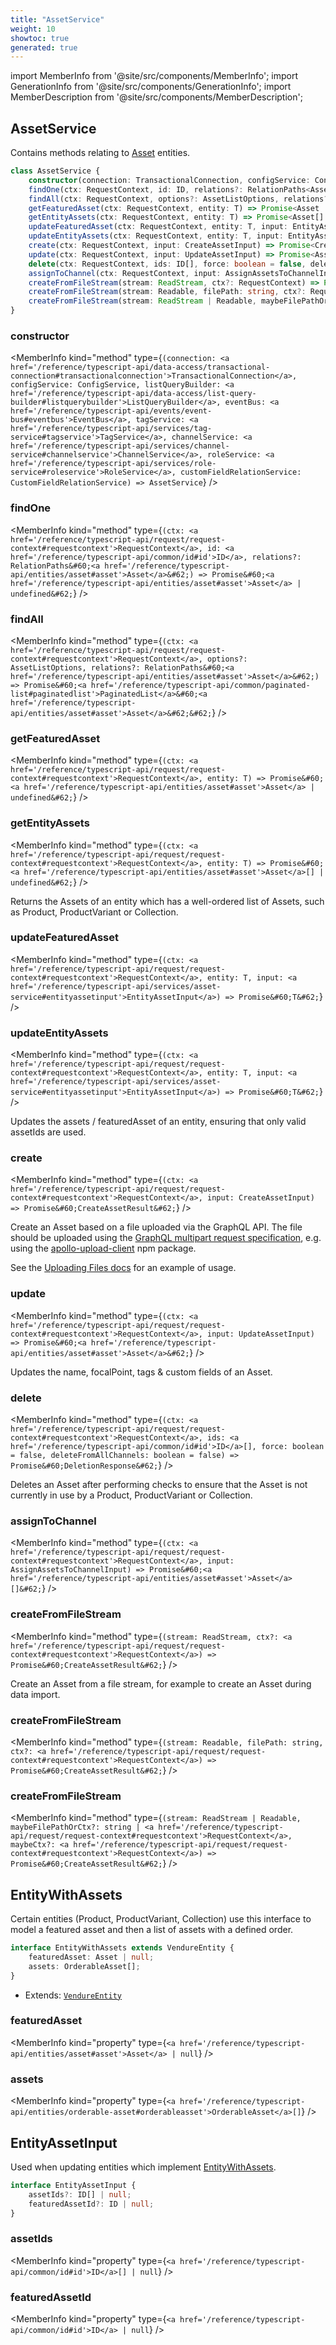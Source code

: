 ```yaml
---
title: "AssetService"
weight: 10
showtoc: true
generated: true
---
```

<!-- This file was generated from the Vendure source. Do not modify. Instead, re-run the "docs:build" script -->
import MemberInfo from '@site/src/components/MemberInfo';
import GenerationInfo from '@site/src/components/GenerationInfo';
import MemberDescription from '@site/src/components/MemberDescription';


## AssetService

<GenerationInfo sourceFile="packages/core/src/service/services/asset.service.ts" sourceLine="90" packageName="@vendure/core" />

Contains methods relating to <a href='/reference/typescript-api/entities/asset#asset'>Asset</a> entities.

```ts title="Signature"
class AssetService {
    constructor(connection: TransactionalConnection, configService: ConfigService, listQueryBuilder: ListQueryBuilder, eventBus: EventBus, tagService: TagService, channelService: ChannelService, roleService: RoleService, customFieldRelationService: CustomFieldRelationService)
    findOne(ctx: RequestContext, id: ID, relations?: RelationPaths<Asset>) => Promise<Asset | undefined>;
    findAll(ctx: RequestContext, options?: AssetListOptions, relations?: RelationPaths<Asset>) => Promise<PaginatedList<Asset>>;
    getFeaturedAsset(ctx: RequestContext, entity: T) => Promise<Asset | undefined>;
    getEntityAssets(ctx: RequestContext, entity: T) => Promise<Asset[] | undefined>;
    updateFeaturedAsset(ctx: RequestContext, entity: T, input: EntityAssetInput) => Promise<T>;
    updateEntityAssets(ctx: RequestContext, entity: T, input: EntityAssetInput) => Promise<T>;
    create(ctx: RequestContext, input: CreateAssetInput) => Promise<CreateAssetResult>;
    update(ctx: RequestContext, input: UpdateAssetInput) => Promise<Asset>;
    delete(ctx: RequestContext, ids: ID[], force: boolean = false, deleteFromAllChannels: boolean = false) => Promise<DeletionResponse>;
    assignToChannel(ctx: RequestContext, input: AssignAssetsToChannelInput) => Promise<Asset[]>;
    createFromFileStream(stream: ReadStream, ctx?: RequestContext) => Promise<CreateAssetResult>;
    createFromFileStream(stream: Readable, filePath: string, ctx?: RequestContext) => Promise<CreateAssetResult>;
    createFromFileStream(stream: ReadStream | Readable, maybeFilePathOrCtx?: string | RequestContext, maybeCtx?: RequestContext) => Promise<CreateAssetResult>;
}
```

<div className="members-wrapper">

### constructor

<MemberInfo kind="method" type={`(connection: <a href='/reference/typescript-api/data-access/transactional-connection#transactionalconnection'>TransactionalConnection</a>, configService: ConfigService, listQueryBuilder: <a href='/reference/typescript-api/data-access/list-query-builder#listquerybuilder'>ListQueryBuilder</a>, eventBus: <a href='/reference/typescript-api/events/event-bus#eventbus'>EventBus</a>, tagService: <a href='/reference/typescript-api/services/tag-service#tagservice'>TagService</a>, channelService: <a href='/reference/typescript-api/services/channel-service#channelservice'>ChannelService</a>, roleService: <a href='/reference/typescript-api/services/role-service#roleservice'>RoleService</a>, customFieldRelationService: CustomFieldRelationService) => AssetService`}   />


### findOne

<MemberInfo kind="method" type={`(ctx: <a href='/reference/typescript-api/request/request-context#requestcontext'>RequestContext</a>, id: <a href='/reference/typescript-api/common/id#id'>ID</a>, relations?: RelationPaths&#60;<a href='/reference/typescript-api/entities/asset#asset'>Asset</a>&#62;) => Promise&#60;<a href='/reference/typescript-api/entities/asset#asset'>Asset</a> | undefined&#62;`}   />


### findAll

<MemberInfo kind="method" type={`(ctx: <a href='/reference/typescript-api/request/request-context#requestcontext'>RequestContext</a>, options?: AssetListOptions, relations?: RelationPaths&#60;<a href='/reference/typescript-api/entities/asset#asset'>Asset</a>&#62;) => Promise&#60;<a href='/reference/typescript-api/common/paginated-list#paginatedlist'>PaginatedList</a>&#60;<a href='/reference/typescript-api/entities/asset#asset'>Asset</a>&#62;&#62;`}   />


### getFeaturedAsset

<MemberInfo kind="method" type={`(ctx: <a href='/reference/typescript-api/request/request-context#requestcontext'>RequestContext</a>, entity: T) => Promise&#60;<a href='/reference/typescript-api/entities/asset#asset'>Asset</a> | undefined&#62;`}   />


### getEntityAssets

<MemberInfo kind="method" type={`(ctx: <a href='/reference/typescript-api/request/request-context#requestcontext'>RequestContext</a>, entity: T) => Promise&#60;<a href='/reference/typescript-api/entities/asset#asset'>Asset</a>[] | undefined&#62;`}   />

Returns the Assets of an entity which has a well-ordered list of Assets, such as Product,
ProductVariant or Collection.
### updateFeaturedAsset

<MemberInfo kind="method" type={`(ctx: <a href='/reference/typescript-api/request/request-context#requestcontext'>RequestContext</a>, entity: T, input: <a href='/reference/typescript-api/services/asset-service#entityassetinput'>EntityAssetInput</a>) => Promise&#60;T&#62;`}   />


### updateEntityAssets

<MemberInfo kind="method" type={`(ctx: <a href='/reference/typescript-api/request/request-context#requestcontext'>RequestContext</a>, entity: T, input: <a href='/reference/typescript-api/services/asset-service#entityassetinput'>EntityAssetInput</a>) => Promise&#60;T&#62;`}   />

Updates the assets / featuredAsset of an entity, ensuring that only valid assetIds are used.
### create

<MemberInfo kind="method" type={`(ctx: <a href='/reference/typescript-api/request/request-context#requestcontext'>RequestContext</a>, input: CreateAssetInput) => Promise&#60;CreateAssetResult&#62;`}   />

Create an Asset based on a file uploaded via the GraphQL API. The file should be uploaded
using the [GraphQL multipart request specification](https://github.com/jaydenseric/graphql-multipart-request-spec),
e.g. using the [apollo-upload-client](https://github.com/jaydenseric/apollo-upload-client) npm package.

See the [Uploading Files docs](/guides/how-to/uploading-files) for an example of usage.
### update

<MemberInfo kind="method" type={`(ctx: <a href='/reference/typescript-api/request/request-context#requestcontext'>RequestContext</a>, input: UpdateAssetInput) => Promise&#60;<a href='/reference/typescript-api/entities/asset#asset'>Asset</a>&#62;`}   />

Updates the name, focalPoint, tags & custom fields of an Asset.
### delete

<MemberInfo kind="method" type={`(ctx: <a href='/reference/typescript-api/request/request-context#requestcontext'>RequestContext</a>, ids: <a href='/reference/typescript-api/common/id#id'>ID</a>[], force: boolean = false, deleteFromAllChannels: boolean = false) => Promise&#60;DeletionResponse&#62;`}   />

Deletes an Asset after performing checks to ensure that the Asset is not currently in use
by a Product, ProductVariant or Collection.
### assignToChannel

<MemberInfo kind="method" type={`(ctx: <a href='/reference/typescript-api/request/request-context#requestcontext'>RequestContext</a>, input: AssignAssetsToChannelInput) => Promise&#60;<a href='/reference/typescript-api/entities/asset#asset'>Asset</a>[]&#62;`}   />


### createFromFileStream

<MemberInfo kind="method" type={`(stream: ReadStream, ctx?: <a href='/reference/typescript-api/request/request-context#requestcontext'>RequestContext</a>) => Promise&#60;CreateAssetResult&#62;`}   />

Create an Asset from a file stream, for example to create an Asset during data import.
### createFromFileStream

<MemberInfo kind="method" type={`(stream: Readable, filePath: string, ctx?: <a href='/reference/typescript-api/request/request-context#requestcontext'>RequestContext</a>) => Promise&#60;CreateAssetResult&#62;`}   />


### createFromFileStream

<MemberInfo kind="method" type={`(stream: ReadStream | Readable, maybeFilePathOrCtx?: string | <a href='/reference/typescript-api/request/request-context#requestcontext'>RequestContext</a>, maybeCtx?: <a href='/reference/typescript-api/request/request-context#requestcontext'>RequestContext</a>) => Promise&#60;CreateAssetResult&#62;`}   />




</div>


## EntityWithAssets

<GenerationInfo sourceFile="packages/core/src/service/services/asset.service.ts" sourceLine="66" packageName="@vendure/core" />

Certain entities (Product, ProductVariant, Collection) use this interface
to model a featured asset and then a list of assets with a defined order.

```ts title="Signature"
interface EntityWithAssets extends VendureEntity {
    featuredAsset: Asset | null;
    assets: OrderableAsset[];
}
```
* Extends: <code><a href='/reference/typescript-api/entities/vendure-entity#vendureentity'>VendureEntity</a></code>



<div className="members-wrapper">

### featuredAsset

<MemberInfo kind="property" type={`<a href='/reference/typescript-api/entities/asset#asset'>Asset</a> | null`}   />


### assets

<MemberInfo kind="property" type={`<a href='/reference/typescript-api/entities/orderable-asset#orderableasset'>OrderableAsset</a>[]`}   />




</div>


## EntityAssetInput

<GenerationInfo sourceFile="packages/core/src/service/services/asset.service.ts" sourceLine="78" packageName="@vendure/core" />

Used when updating entities which implement <a href='/reference/typescript-api/services/asset-service#entitywithassets'>EntityWithAssets</a>.

```ts title="Signature"
interface EntityAssetInput {
    assetIds?: ID[] | null;
    featuredAssetId?: ID | null;
}
```

<div className="members-wrapper">

### assetIds

<MemberInfo kind="property" type={`<a href='/reference/typescript-api/common/id#id'>ID</a>[] | null`}   />


### featuredAssetId

<MemberInfo kind="property" type={`<a href='/reference/typescript-api/common/id#id'>ID</a> | null`}   />




</div>
